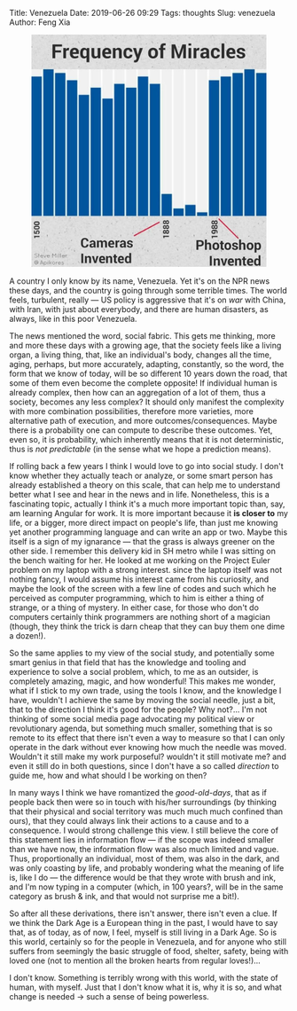 Title: Venezuela
Date: 2019-06-26 09:29
Tags: thoughts
Slug: venezuela
Author: Feng Xia

<figure class="col l5 m5 s12">
  <img src="images/miracles.jpg"/>
</figure>

A country I only know by its name, Venezuela. Yet it's on the NPR news
these days, and the country is going through some terrible times. The
world feels, turbulent, really &mdash; US policy is aggressive that
it's on _war_ with China, with Iran, with just about everybody, and
there are human disasters, as always, like in this poor Venezuela.

The news mentioned the word, social fabric. This gets me thinking,
more and more these days with a growing age, that the society feels
like a living organ, a living thing, that, like an individual's body,
changes all the time, aging, perhaps, but more accurately, adapting,
constantly, so the word, the form that we know of today, will be so
different 10 years down the road, that some of them even become the
complete opposite! If individual human is already complex, then how
can an aggregation of a lot of them, thus a society, becomes any less
complex? It should only manifest the complexity with more combination
possibilities, therefore more varieties, more alternative path of
execution, and more outcomes/consequences. Maybe there is a
probability one can compute to describe these outcomes. Yet, even so,
it is probability, which inherently means that it is not
deterministic, thus is _not predictable_ (in the sense what we hope a
prediction means).

If rolling back a few years I think I would love to go into social
study. I don't know whether they actually teach or analyze, or some
smart person has already established a theory on this scale, that can
help me to understand better what I see and hear in the news and in
life. Nonetheless, this is a fascinating topic, actually I think it's
a much more important topic than, say, am learning Angular for
work. It is more important because it **is closer to** my life, or a
bigger, more direct impact on people's life, than just me  knowing yet
another programming language and can write an app or two. Maybe this
itself is a sign of my ignarance &mdash; that the grass is always
greener on the other side. I remember this delivery kid in SH metro
while I was sitting on the bench waiting for her. He looked at me
working on the Project Euler problem on my laptop with a strong
interest. since the laptop itself was not nothing fancy, I would
assume his interest came from his curiosity, and maybe the look of the
screen with a few line of codes and such which he perceived as
computer programming, which to him is either a thing of strange, or a
thing of mystery. In either case, for those who don't do computers
certainly think programmers are nothing short of a magician (though,
they think the trick is darn cheap that they can buy them one dime a
dozen!).

So the same applies to my view of the social study, and potentially
some smart genius in that field that has the knowledge and tooling and
experience to solve a social problem, which, to me as an outsider, is
completely amazing, magic, and how wonderful! This makes me wonder,
what if I stick to my own trade, using the tools I know, and the
knowledge I have, wouldn't I achieve the same by moving the social
needle, just a bit, that to the direction I think it's good for the
people? Why not?... I'm not thinking of some social media page
advocating my political view or revolutionary agenda, but something
much smaller, something that is so remote to its effect that there
isn't even a way to measure so that I can only operate in the dark
without ever knowing how much the needle was moved. Wouldn't it still
make my work purposeful? wouldn't it still motivate me? and even it
still do in both questions, since I don't have a so called _direction_
to guide me, how and what should I be working on then?

In many ways I think we have romantized the _good-old-days_, that as
if people back then were so in touch with his/her surroundings (by
thinking that their physical and social territory was much much much
confined than ours), that they could always link their actions to a
cause and to a consequence. I would strong challenge this view. I
still believe the core of this statement lies in information flow
&mdash; if the scope was indeed smaller than we have now, the
information flow was also much limited and vague. Thus, proportionally
an individual, most of them, was also in the dark, and was only
coasting by life, and probably wondering what the meaning of life is,
like I do &mdash; the difference would be that they wrote with brush
and ink, and I'm now typing in a computer (which, in 100 years?, will
be in the same category as brush & ink, and that would not surprise me
a bit!).

So after all these derivations, there isn't answer, there isn't even a
clue. If we think the Dark Age is a European thing in the past, I
would have to say that, as of today, as of now, I feel, myself is
still living in a Dark Age. So is this world, certainly so for the
people in Venezuela, and for anyone who still suffers from seemingly
the basic struggle of food, shelter, safety, being with loved one (not
to mention all the broken hearts from regular loves!)...

I don't know. Something is terribly wrong with this world, with the
state of human, with myself. Just that I don't know what it is, why it
is so, and what change is needed &rarr; such a sense of being powerless.

